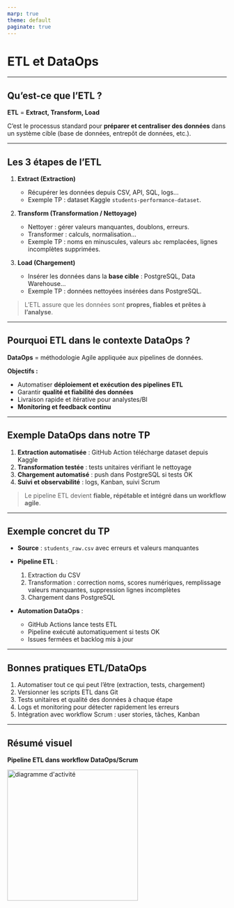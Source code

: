```yaml
---
marp: true
theme: default
paginate: true
---
```


#  ETL et DataOps

---

## Qu’est-ce que l’ETL ?

**ETL** = **Extract, Transform, Load**

C’est le processus standard pour **préparer et centraliser des données** dans un système cible (base de données, entrepôt de données, etc.).

---

## Les 3 étapes de l’ETL

1. **Extract (Extraction)**  
   * Récupérer les données depuis CSV, API, SQL, logs…  
   * Exemple TP : dataset Kaggle `students-performance-dataset`.

2. **Transform (Transformation / Nettoyage)**  
   * Nettoyer : gérer valeurs manquantes, doublons, erreurs.  
   * Transformer : calculs, normalisation…  
   * Exemple TP : noms en minuscules, valeurs `abc` remplacées, lignes incomplètes supprimées.

3. **Load (Chargement)**  
   * Insérer les données dans la **base cible** : PostgreSQL, Data Warehouse…  
   * Exemple TP : données nettoyées insérées dans PostgreSQL.

> L’ETL assure que les données sont **propres, fiables et prêtes à l’analyse**.

---

## Pourquoi ETL dans le contexte DataOps ?

**DataOps** = méthodologie Agile appliquée aux pipelines de données.

**Objectifs :**  
* Automatiser **déploiement et exécution des pipelines ETL**  
* Garantir **qualité et fiabilité des données**  
* Livraison rapide et itérative pour analystes/BI  
* **Monitoring et feedback continu**

---

## Exemple DataOps dans notre TP

1. **Extraction automatisée** : GitHub Action télécharge dataset depuis Kaggle  
2. **Transformation testée** : tests unitaires vérifiant le nettoyage  
3. **Chargement automatisé** : push dans PostgreSQL si tests OK  
4. **Suivi et observabilité** : logs, Kanban, suivi Scrum

> Le pipeline ETL devient **fiable, répétable et intégré dans un workflow agile**.

---

## Exemple concret du TP

* **Source** : `students_raw.csv` avec erreurs et valeurs manquantes  
* **Pipeline ETL** :  
  1. Extraction du CSV  
  2. Transformation : correction noms, scores numériques, remplissage valeurs manquantes, suppression lignes incomplètes  
  3. Chargement dans PostgreSQL  

* **Automation DataOps** :  
  * GitHub Actions lance tests ETL  
  * Pipeline exécuté automatiquement si tests OK  
  * Issues fermées et backlog mis à jour

---

## Bonnes pratiques ETL/DataOps

1. Automatiser tout ce qui peut l’être (extraction, tests, chargement)  
2. Versionner les scripts ETL dans Git  
3. Tests unitaires et qualité des données à chaque étape  
4. Logs et monitoring pour détecter rapidement les erreurs  
5. Intégration avec workflow Scrum : user stories, tâches, Kanban

---

## Résumé visuel

**Pipeline ETL dans workflow DataOps/Scrum**

<img src="./diagramme_ETL.png" alt="diagramme d'activité" width="300"/>
